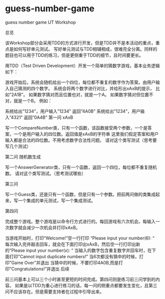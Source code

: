 # guess-number-game
guess number game 
UT Workshop

总览

该Workshop部分会采用TDD的方式进行开发，但是TDD并不是本活动的重点，重点是如何写好单元测试。 写好单元测试与TDD相辅相成，很难完全分离。同样的题目也可以用于TDD的练习，但是更侧重于TDD的细节，且时间要更长。

用TDD（Test Driven Development）开发一个简单的猜数字游戏，基本业务逻辑如下：

游戏开始后，系统会随机给出一个四位，每位都不重复的数字作为答案。由用户输入自己猜测的四个数字。
系统会将两个数字进行对比，并给形出xAxB的提示， 比如”2A1B”。
如果数字猜对而且位置也对，就是一个A。
如果数字猜对但位置不对，就是一个B。
例如：

系统给出”1234”，用户输入”1234”
返回”4A0B”
系统给出”1234”，用户输入”4321”
返回”0A4B”
第一问 xAxB

写一个CompareNumber类，只有一个函数，该函数接受两个参数，一个是答案，一个是用户输入的四位数。返回值是xAxB的字符串 这里我们假定答案和用户输入都是合法的四位数。不用考虑数字合法性问题。 请对这个类写测试（思考要写几个测试）

第二问 随机数生成

写一个AnswerGenerator类，只有一个函数，返回一个四位，每位都不重复随机数。 请对这个类写测试。（思考测试哪些）

第三问

写一个Guess类，还是只有一个函数，但是只有一个参数。把前两问做的类集成起来，写一个集成的单元测试，写一个集成测试。

第四问

完成整个游戏。整个游戏是以命令行方式进行的。每回游戏有六次机会。每输入一次数字就会减少一次机会并打印xAxB。

当游戏开始时，打印“Welcome!”空一行打印 “Please input your number(6): “
每次输入完并敲击回车，就会在下面打印出xAxB，然后空一行打印出新的”Please input your number(x): “
当输入的数字包含重复数字并回车时，在下面打印”Cannot input duplicate numbers!”
当6次都没有猜中的时候，打印”Game Over”并退出
当猜中的时候，不要打印4A0B,而是打印”Congratulations!”并退出
后续

前三问基本上可以三个小时甚至更短的时间完成。第四问则是练习前三问学到的内容。 如果是以TDD为重心进行练习的话，每一问的侧重点都要发生变化，且第三问不应该存在。但是需要支持者在过程中引导出来。
